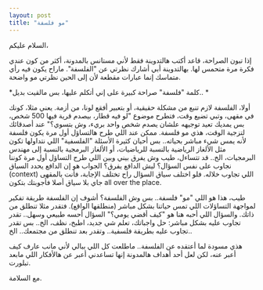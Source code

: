 ```yaml
---
layout: post
title: "مو فلسفة"
---
```


السلام عليكم،

إذا تبون الصراحة، قاعد أكتب هالتدوينة فقط لأني مستانس بالمدونة، أكثر من كون عندي فكرة مرة متحمس لها.
بهالتدوينة أبي أشارك نظرتي عن "الفلسفة". ماراح يكون فيه رأي متماسك إنما عبارات مقطعة لأن إلى الحين نظرتي مو واضحة.

*كلمة "فلسفة" صراحة كبيرة على إني أتكلم عليها، بس مالقيت بديل.. *

أولا، الفلسفة لازم تنبع من مشكلة حقيقية، أو بتعبير أفقع لونا، من أزمة.
يعني مثلا، كونك في مقهى، وتبي تضيع وقت، فتطرح موضوع "لو فيه قطار، بيصدم قرية فيها 500 شخص، بس يمديك تعيد توجيهه علشان يصدم شخص واحد بريء، وش بتسوي؟" عند أصدقائك لتزجية الوقت، هذي مو فلسفة.
ممكن عند اللي طرح هالتساؤل أول مرة يكون فلسفة لأنه يمس شيء مباشر بحياته.. بس أحيان كثيرة الأسئلة "الفلسفية" اللي نتداولها تكون مثل الألغاز الرياضية بالنسبة للرياضيات، أو الألغاز البرمجية بالنسبة إلى مهندس البرمجيات، الخ..
قد تتساءل، طيب وش يفرق بيني وبين اللي طرح التساؤل أول مرة كوننا نجاوب على نفس السؤال؟ ليش الدافع يفرق؟
الجواب هو إن الدافع يحدد السياق (context) اللي تجاوب خلاله. فلو اختلف سياق السؤال راح تختلف الإجابة، فأنت بالمقهى جاي بلا سياق أصلا فأجوبتك بتكون all over the place.

طيب، هذا هو اللي "مو" فلسفة.. بس وش الفلسفة؟ أشوف إن الفلسفة طريقة تفكير لمواجهة التساؤلات اللي تمس حياتنا بشكل مباشر (منطلقها الواقع). فتقدر مثلا تنطلق من ذاتك. والسؤال اللي أحبه هنا هو "كيف أقضي يومي؟" السؤال أحسه طبيعي وسهل.. تقدر تجاوب عليه بشكل مباشر: حل واجباتك، تعلم شي جديد، اطبخ، نظف، الخ..
بس تقدر تجاوب عليه بطريقة فلسفية.. 
وتقدر بعد تنطلق من مجتمعك.. الخ..

هذي مسودة لما أعتقده عن الفلسفة.. ماطلعت كل اللي ببالي لأني مانب عارف كيف أعبر عنه، لكن لعل أحد أهداف هالمدونة إنها تساعدني أعبر عن هالأفكار اللي مابعد تبلورت.

مع السلامة.